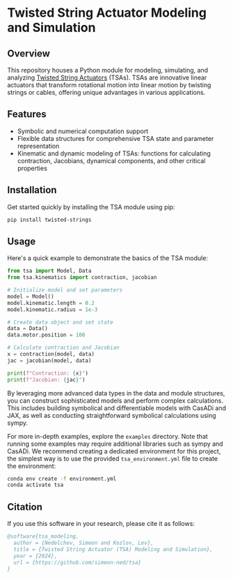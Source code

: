 # Twisted String Actuator Modeling and Simulation
<!-- TODO: -->
<!-- - Small buttons displaying PyPI status and other relevant information
- A distinctive logo for easy recognition
- A quick-start tutorial in Google Colab for rapid familiarization -->

## Overview

This repository houses a Python module for modeling, simulating, and analyzing [Twisted String Actuators](https://www.youtube.com/watch?v=YD1GXLHVjYc) (TSAs). TSAs are innovative linear actuators that transform rotational motion into linear motion by twisting strings or cables, offering unique advantages in various applications.

## Features

- Symbolic and numerical computation support
- Flexible data structures for comprehensive TSA state and parameter representation
- Kinematic and dynamic modeling of TSAs: functions for calculating contraction, Jacobians, dynamical components, and other critical properties

<!-- Please dive into quick tutorial to get you up to speed in no time <a href="https://colab.research.google.com/github/based-robotics/jaxadi/blob/master/examples/_demo.ipynb"><img src="https://colab.research.google.com/assets/colab-badge.svg" width="120" align="center"/></a> -->

## Installation

Get started quickly by installing the TSA module using pip:

```bash
pip install twisted-strings
```

## Usage

Here's a quick example to demonstrate the basics of the TSA module:

```python
from tsa import Model, Data
from tsa.kinematics import contraction, jacobian

# Initialize model and set parameters
model = Model()
model.kinematic.length = 0.2
model.kinematic.radius = 1e-3

# Create data object and set state
data = Data()
data.motor.position = 100

# Calculate contraction and Jacobian
x = contraction(model, data)
jac = jacobian(model, data)

print(f"Contraction: {x}")
print(f"Jacobian: {jac}")
```

By leveraging more advanced data types in the data and module structures, you can construct sophisticated models and perform complex calculations. This includes building symbolical and differentiable models with CasADi and JAX, as well as conducting straightforward symbolical calculations using sympy.

For more in-depth examples, explore the `examples` directory. Note that running some examples may require additional libraries such as sympy and CasADi. We recommend creating a dedicated environment for this project, the simplest way is to use the provided `tsa_environment.yml` file to create the environment:

```bash
conda env create -f environment.yml
conda activate tsa
```


<!-- ## Contributing

Contributions to this project are welcome! Please follow these steps:

1. Fork the repository
2. Create a new branch for your feature
3. Commit your changes
4. Push to your fork
5. Submit a pull request

## License

This project is licensed under the MIT License. See the `LICENSE` file for details.

## Contact

For questions or support, please open an issue in the GitHub repository or contact the maintainers directly. -->

<!-- ## Acknowledgments

- List any individuals or organizations that have contributed to or inspired this project
- Mention any relevant research papers or resources -->

## Citation

If you use this software in your research, please cite it as follows:

```bibtex
@software{tsa_modeling,
  author = {Nedelchev, Simeon and Kozlov, Lev},
  title = {Twisted String Actuator (TSA) Modeling and Simulation},
  year = {2024},
  url = {https://github.com/simeon-ned/tsa}
}
```

<!-- ## Future Enhancements

Stay tuned for these exciting updates!

## Feedback and Contributions

We welcome your feedback and contributions to make this project even better. Feel free to open an issue or submit a pull request on our GitHub repository. -->
